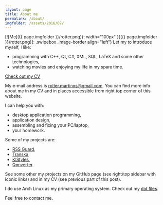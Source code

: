 ```yaml
---
layout: page
title: About me
permalink: /about/
imgfolder: /assets/2016/07/
---
```


[![Me]({{ page.imgfolder }}/rotter.png){: width="100px" }]({{ page.imgfolder }}/rotter.png){: .swipebox .image-border align="left"}
Let my to introduce myself, I like:

* programming with C++, Qt, C#, XML, SQL, LaTeX and some other technologies,
* watching movies and enjoying my life in my spare time.

<a class="btn btn-default" href="/assets/2016/07/rotter-cv.pdf" role="button">Check out my CV</a>

My e-mail address is [rotter.martinos@gmail.com](mailto:rotter.martinos@gmail.com). You can find more info about me in my CV and in places accessible from right top corner of this website.

I can help you with:

* desktop application programming,
* application design,
* assembling and fixing your PC/laptop,
* your homework.

Some of my projects are:

* [RSS Guard](https://bitbucket.org/skunkos/rssguard),
* [Transka](https://github.com/martinrotter/transka),
* [KIStyles](https://github.com/martinrotter/kistyles),
* [Qonverter](https://github.com/martinrotter/qonverter).

See some other my projects on my GitHub page (see right/top sidebar with iconic links) and in my CV (see previous part of this post).

I do use Arch Linux as my primary operating system. Check out my [dot files](https://github.com/martinrotter/linux-customizations).

Feel free to contact me.